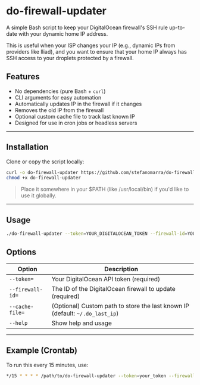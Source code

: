 # do-firewall-updater

A simple Bash script to keep your DigitalOcean firewall's SSH rule up-to-date with your dynamic home IP address.

This is useful when your ISP changes your IP (e.g., dynamic IPs from providers like Iliad), and you want to ensure that your home IP always has SSH access to your droplets protected by a firewall.

## Features

- No dependencies (pure Bash + `curl`)
- CLI arguments for easy automation
- Automatically updates IP in the firewall if it changes
- Removes the old IP from the firewall
- Optional custom cache file to track last known IP
- Designed for use in cron jobs or headless servers

---

## Installation

Clone or copy the script locally:

```bash
curl -o do-firewall-updater https://github.com/stefanomarra/do-firewall-updater
chmod +x do-firewall-updater
```

> Place it somewhere in your $PATH (like /usr/local/bin) if you'd like to use it globally.

---

## Usage

```bash
./do-firewall-updater --token=YOUR_DIGITALOCEAN_TOKEN --firewall-id=YOUR_FIREWALL_ID
```

## Options

| Option              | Description                                                                 |
|---------------------|-----------------------------------------------------------------------------|
| `--token=`          | Your DigitalOcean API token (required)                                      |
| `--firewall-id=`    | The ID of the DigitalOcean firewall to update (required)                    |
| `--cache-file=`     | (Optional) Custom path to store the last known IP (default: `~/.do_last_ip`)|
| `--help`            | Show help and usage                                                         |


---

## Example (Crontab)

To run this every 15 minutes, use:

```bash
*/15 * * * * /path/to/do-firewall-updater --token=your_token --firewall-id=your_firewall_id >> /var/log/do-furewall-updater.log 2>&1
```
